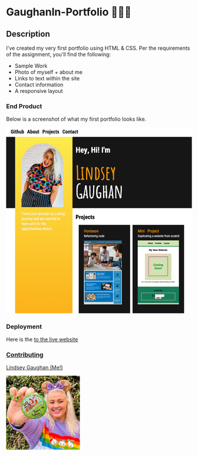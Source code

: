 # Gaughanln-Portfolio 💁🏼‍♀️

## Description

I've created my very first portfolio using HTML & CSS. Per the requirements of the assignment, you'll find the following:

* Sample Work
* Photo of myself + about me
* Links to text within the site
* Contact information
* A responsive layout

### End Product 
Below is a screenshot of what my first portfolio looks like.

<img src="./assets/portfolio-screenshot.png" alt ="screenshot of Lindsey Gaughan finished portfolio">

### Deployment
Here is the <a href="https://gaughanln.github.io/Gaughanln-Portfolio/#project1"> to the live website

### Contributing
Lindsey Gaughan (Me!)

<img src="./assets/gaughanln1.jpg" alt="Lindsey Gaughan - Me!" style="width:200px;" /> 